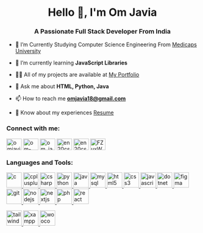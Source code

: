 <h1 align="center">Hello 👋, I'm Om Javia</h1>
<h3 align="center">A Passionate Full Stack Developer From India</h3>


- 🔭 I’m Currently Studying Computer Science Engineering From [Medicaps University](https://www.medicaps.ac.in/)

- 🌱 I’m currently learning **JavaScript Libraries**

- 👨‍💻 All of my projects are available at [ My Portfolio](https://omjavia.vercel.app/)

- 💬 Ask me about **HTML, Python, Java**
  
- 📫 How to reach me **omjavia18@gmail.com**

- 📄 Know about my experiences [ Resume](https://drive.google.com/file/d/1k3wRucUOt8tJa6lBhsS8msZ7dd_1IqlR/view?usp=sharing)

<h3 align="left">Connect with me:</h3>
<p align="left">
<a href="https://twitter.com/JaviaOm84300" target="blank"><img align="center" src="https://about.twitter.com/content/dam/about-twitter/x/brand-toolkit/logo-black.png.twimg.1920.png" alt="omjavia1" height="30" width="40" /></a>
<a href="https://linkedin.com/in/om-javia" target="blank"><img align="center" src="https://content.linkedin.com/content/dam/me/business/en-us/amp/brand-site/v2/bg/LI-Bug.svg.original.svg" alt="om-javia-360178175" height="30" width="40" /></a>
<a href="https://instagram.com/om_javia01" target="blank"><img align="center" src="https://raw.githubusercontent.com/rahuldkjain/github-profile-readme-generator/master/src/images/icons/Social/instagram.svg" alt="om_javia01" height="30" width="40" /></a>
<a href="https://www.hackerrank.com/en20cs302028" target="blank"><img align="center" src="https://raw.githubusercontent.com/rahuldkjain/github-profile-readme-generator/master/src/images/icons/Social/hackerrank.svg" alt="en20cs302028" height="30" width="40" /></a>
<a href="https://www.leetcode.com/en20cs302028" target="blank"><img align="center" src="https://raw.githubusercontent.com/rahuldkjain/github-profile-readme-generator/master/src/images/icons/Social/leet-code.svg" alt="en20cs302028" height="30" width="40" /></a>
<a href="https://discord.gg/FZuxWDuz" target="blank"><img align="center" src="https://raw.githubusercontent.com/rahuldkjain/github-profile-readme-generator/master/src/images/icons/Social/discord.svg" alt="FZuxWDuz" height="30" width="40" /></a>
</p>

<h3 align="left">Languages and Tools:</h3>
<p align="left">
<a href="https://www.w3schools.com/c/" target="_blank" rel="noreferrer"> <img src="https://profilinator.rishav.dev/skills-assets/c-original.svg" alt="c" width="40" height="40"/> </a>
<a href="https://www.w3schools.com/cpp/" target="_blank" rel="noreferrer"> <img src="https://profilinator.rishav.dev/skills-assets/cplusplus-original.svg" alt="cplusplus" width="40" height="40"/> </a>
<a href="https://www.w3schools.com/css/" target="_blank" rel="noreferrer"> <img src="https://profilinator.rishav.dev/skills-assets/csharp-original.svg" alt="csharp" width="40" height="40"/> </a>
<a href="https://www.w3schools.com/python/" target="_blank" rel="noreferrer"> <img src="https://profilinator.rishav.dev/skills-assets/python-original.svg" alt="python" width="40" height="40"/> </a>
<a href="https://www.w3schools.com/java/" target="_blank" rel="noreferrer"> <img src="https://profilinator.rishav.dev/skills-assets/java-original-wordmark.svg" alt="java" width="40" height="40"/> </a> 
<a href="https://www.w3schools.com/mysql/" target="_blank" rel="noreferrer"> <img src="https://profilinator.rishav.dev/skills-assets/mysql-original-wordmark.svg" alt="mysql" width="40" height="40"/> </a>
<a href="https://www.w3schools.com/html/" target="_blank" rel="noreferrer"><img src="https://profilinator.rishav.dev/skills-assets/html5-original-wordmark.svg" alt="html5" width="40" height="40"/> </a> 
<a href="https://www.w3schools.com/css/" target="_blank" rel="noreferrer"> <img src="https://profilinator.rishav.dev/skills-assets/css3-original-wordmark.svg" alt="css3" width="40" height="40"/> </a>
<a href="https://www.w3schools.com/js/" target="_blank" rel="noreferrer">   <img src="https://profilinator.rishav.dev/skills-assets/javascript-original.svg" alt="javascript" width="40" height="40"/> </a>
<a href="https://dotnet.microsoft.com/" target="_blank" rel="noreferrer"> <img src="https://profilinator.rishav.dev/skills-assets/dot-net-original-wordmark.svg" alt="dotnet" width="40" height="40"/> </a>
<a href="https://www.figma.com/" target="_blank" rel="noreferrer"> <img src="https://profilinator.rishav.dev/skills-assets/figma-icon.svg" alt="figma" width="40" height="40"/> </a> 
<a href="https://git-scm.com/" target="_blank" rel="noreferrer"> <img src="https://profilinator.rishav.dev/skills-assets/git-scm-icon.svg" alt="git" width="40" height="40"/> </a>
<a href="https://nodejs.org" target="_blank" rel="noreferrer"> <img src="https://profilinator.rishav.dev/skills-assets/nodejs-original-wordmark.svg" alt="nodejs" width="40" height="40"/> </a> 
<a href="https://www.geeksforgeeks.org/nextjs/" target="_blank" rel="noreferrer"> <img src="https://profilinator.rishav.dev/skills-assets/nextjs.png" alt="nextjs" width="40" height="40"/> </a> 
<a href="https://www.w3schools.com/php/" target="_blank" rel="noreferrer"> <img src="https://profilinator.rishav.dev/skills-assets/php-original.svg" alt="php" width="40" height="40"/> </a> 
<a href="https://www.w3schools.com/react/" target="_blank" rel="noreferrer"> <img src="https://profilinator.rishav.dev/skills-assets/react-original-wordmark.svg" alt="react" width="40" height="40"/> </a> </p>
<a href="https://tailwindcss.com/" target="_blank" rel="noreferrer"> <img src="https://profilinator.rishav.dev/skills-assets/tailwindcss.svg" alt="tailwindcss" width="40" height="40"/> </a>
<a href="https://www.javatpoint.com/xampp" target="_blank" rel="noreferrer"> <img src="https://profilinator.rishav.dev/skills-assets/xampp.png" alt="xampp" width="40" height="40"/> </a>
<a href="https://woo.com/" target="_blank" rel="noreferrer"> <img src="https://profilinator.rishav.dev/skills-assets/woocommerce.png" alt="woocommerce" width="40" height="40"/> </a>
